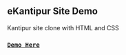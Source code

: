 

## eKantipur Site Demo

Kantipur site clone with HTML and CSS

### [**`Demo Here`**](https://poojashrestha1.github.io/Kantipur-Demo/)

